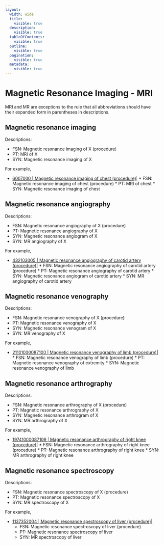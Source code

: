 ```yaml
---
layout:
  width: wide
  title:
    visible: true
  description:
    visible: true
  tableOfContents:
    visible: true
  outline:
    visible: true
  pagination:
    visible: true
  metadata:
    visible: true
---
```


# Magnetic Resonance Imaging - MRI

MRI and MR are exceptions to the rule that all abbreviations should have their expanded form in parentheses in descriptions.

## Magnetic resonance imaging

Descriptions:

  * FSN: Magnetic resonance imaging of X (procedure)
  * PT: MRI of X
  * SYN: Magnetic resonance imaging of X

For example, 

* [ 6007000 | Magnetic resonance imaging of chest (procedure)|](http://snomed.info/id/6007000 "6007000 | Magnetic resonance imaging of chest \(procedure\) |")
      * FSN: Magnetic resonance imaging of chest (procedure)
      * PT: MRI of chest
      * SYN: Magnetic resonance imaging of chest

## Magnetic resonance angiography 

Descriptions:

  * FSN: Magnetic resonance angiography of X (procedure)
  * PT: Magnetic resonance angiography of X
  * SYN: Magnetic resonance angiogram of X
  * SYN: MR angiography of X

For example, 

* [ 432103005 | Magnetic resonance angiography of carotid artery (procedure)|](http://snomed.info/id/432103005 "432103005 | Magnetic resonance angiography of carotid artery \(procedure\) |")
      * FSN: Magnetic resonance angiography of carotid artery (procedure)
      * PT: Magnetic resonance angiography of carotid artery
      * SYN: Magnetic resonance angiogram of carotid artery
      * SYN:  MR angiography of carotid artery

## Magnetic resonance venography

Descriptions:

  * FSN: Magnetic resonance venography of X (procedure)
  * PT: Magnetic resonance venography of X
  * SYN: Magnetic resonance venogram of X
  * SYN: MR venography of X

For example,

* [ 21101000087100 | Magnetic resonance venography of limb (procedure)|](http://snomed.info/id/21101000087100 "21101000087100 | Magnetic resonance venography of limb \(procedure\) |")
      * FSN: Magnetic resonance venography of limb (procedure)
      * PT: Magnetic resonance venography of extremity
      * SYN: Magnetic resonance venography of limb

## Magnetic resonance arthrography

Descriptions:

  * FSN: Magnetic resonance arthrography of X (procedure)
  * PT: Magnetic resonance arthrography of X
  * SYN: Magnetic resonance arthrogram of X
  * SYN: MR arthrography of X

For example, 

* [ 19741000087109 | Magnetic resonance arthrography of right knee (procedure)|](http://snomed.info/id/19741000087109 "19741000087109 | Magnetic resonance arthrography of right knee \(procedure\) |")
      * FSN: Magnetic resonance arthrography of right knee (procedure)
      * PT: Magnetic resonance arthrography of right knee
      * SYN: MR arthrography of right knee

## Magnetic resonance spectroscopy

Descriptions:

  * FSN: Magnetic resonance spectroscopy of X (procedure)
  * PT: Magnetic resonance spectroscopy of X
  * SYN: MR spectroscopy of X

For example,

  * [ 1137352004 | Magnetic resonance spectroscopy of liver (procedure)|](http://snomed.info/id/1137352004 "1137352004 | Magnetic resonance spectroscopy of liver \(procedure\) |")
    * FSN: Magnetic resonance spectroscopy of liver (procedure)
    * PT: Magnetic resonance spectroscopy of liver
    * SYN: MR spectroscopy of liver


